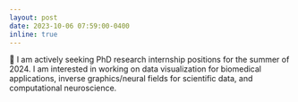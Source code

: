 ```yaml
---
layout: post
date: 2023-10-06 07:59:00-0400
inline: true
---
```


:mega: I am actively seeking PhD research internship positions for the summer of 2024. I am interested in working on data visualization for biomedical applications, inverse graphics/neural fields for scientific data, and computational neuroscience. 